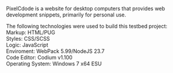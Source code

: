 PixelCdode is a website for desktop computers that provides web development snippets, primarily for personal use.  

The following technologies were used to build this testbed project:  
Markup: HTML/PUG  
Styles: CSS/SCSS  
Logic: JavaScript  
Enviroment: WebPack 5.99/NodeJS 23.7  
Code Editor: Codium v1.100  
Operating System: Windows 7 x64 ESU  




